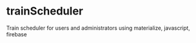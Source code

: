 # trainScheduler
Train scheduler for users and administrators using materialize, javascript, firebase
